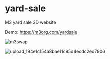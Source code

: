 # yard-sale
M3 yard sale 3D website

Demo: https://m3org.com/yardsale

![m3swap](https://github.com/M3-org/yard-sale/assets/32600939/6151d661-9fa5-45b5-9a15-3e9b05a6acc7)

![upload_194e1c154a8bae11c95d4ecdc2ed7906](https://github.com/M3-org/yard-sale/assets/32600939/d07ecfcf-0b39-41e4-8ef8-c79ac976cb59)
